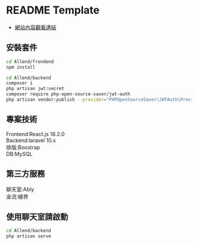 # README Template

- [網站內容觀看連結](https://youtu.be/XeKvh7GjDLQ)
## 安裝套件
```bash
cd Allend/frondend
npm install
```
```bash
cd Allend/backend
composer i
php artisan jwt:secret
composer require php-open-source-saver/jwt-auth
php artisan vendor:publish --provider="PHPOpenSourceSaver\JWTAuth\Providers\LaravelServiceProvider"
```
## 專案技術
Frontend:React.js 18.2.0  
Backend:laravel 10.x  
排版:Boostrap  
DB:MySQL   

## 第三方服務
聊天室:Ably  
金流:綠界  

## 使用聊天室請啟動
```bash
cd Allend/backend
php artisan serve
```
